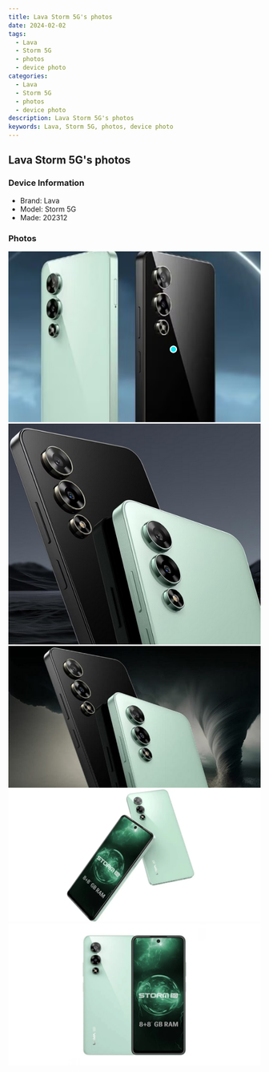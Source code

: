 ```yaml
---
title: Lava Storm 5G's photos
date: 2024-02-02
tags: 
  - Lava
  - Storm 5G
  - photos
  - device photo
categories: 
  - Lava
  - Storm 5G
  - photos
  - device photo
description: Lava Storm 5G's photos
keywords: Lava, Storm 5G, photos, device photo
---
```


## Lava Storm 5G's photos

### Device Information

- Brand: Lava
- Model: Storm 5G
- Made: 202312

### Photos

![/images/best-assets/devices/lava/lava-storm-5g/1.jpg](/images/best-assets/devices/lava/lava-storm-5g/1.jpg)
![/images/best-assets/devices/lava/lava-storm-5g/2.jpg](/images/best-assets/devices/lava/lava-storm-5g/2.jpg)
![/images/best-assets/devices/lava/lava-storm-5g/3.jpg](/images/best-assets/devices/lava/lava-storm-5g/3.jpg)
![/images/best-assets/devices/lava/lava-storm-5g/4.jpg](/images/best-assets/devices/lava/lava-storm-5g/4.jpg)
![/images/best-assets/devices/lava/lava-storm-5g/5.jpg](/images/best-assets/devices/lava/lava-storm-5g/5.jpg)
